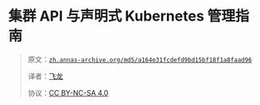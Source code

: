 # 集群 API 与声明式 Kubernetes 管理指南

> 原文：[`zh.annas-archive.org/md5/a164e31fcdefd9bd15bf18f1a8faad96`](https://zh.annas-archive.org/md5/a164e31fcdefd9bd15bf18f1a8faad96)
> 
> 译者：[飞龙](https://github.com/wizardforcel)
> 
> 协议：[CC BY-NC-SA 4.0](http://creativecommons.org/licenses/by-nc-sa/4.0/)